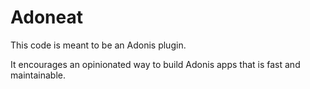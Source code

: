 # Adoneat

This code is meant to be an Adonis plugin.

It encourages an opinionated way to build Adonis apps that is fast and maintainable.
